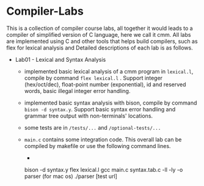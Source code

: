 # Compiler-Labs

This is a collection of compiler course labs, all together it would leads to a compiler of simplified version of C language, here we call it cmm. All labs are implemented using C and other tools that helps build compilers, such as flex for lexical analysis and Detailed descriptions of each lab is as follows.

- Lab01 - Lexical and Syntax Analysis 

  - implemented basic lexical analysis of a cmm program in `lexical.l`, compile by command `flex lexical.l` . Support integer (hex/oct/dec), float-point number (exponential), id and reserved words, basic illegal integer error handling.

  - implemented basic syntax analysis with bison, compile by command `bison -d syntax.y`. Support basic syntax error handling and grammar tree output with non-terminals' locations. 

  - some tests are in `/tests/...` and `/optional-tests/...`

  - `main.c` contains some integration code. This overall lab can be compiled by makefile or use the following command lines.

    -  ``` bison -d syntax.y 
      bison -d syntax.y 
      flex lexical.l
      gcc main.c syntax.tab.c -ll -ly -o parser (for mac os)
      ./parser [test url]
       ```

      

